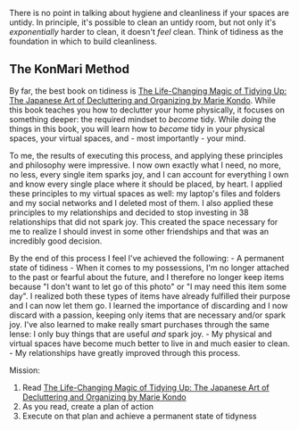 There is no point in talking about hygiene and cleanliness if your spaces are untidy. In principle, it's possible to clean an untidy room, but not only it's _exponentially_ harder to clean, it doesn't _feel_ clean. Think of tidiness as the foundation in which to build cleanliness.

## The KonMari Method

By far, the best book on tidiness is [The Life-Changing Magic of Tidying Up: The Japanese Art of Decluttering and Organizing by Marie Kondo](https://amzn.to/2CvMLof). While this book teaches you how to declutter your home physically, it focuses on something deeper: the required mindset to _become_ tidy. While _doing_ the things in this book, you will learn how to _become_ tidy in your physical spaces, your virtual spaces, and - most importantly - your mind.

To me, the results of executing this process, and applying these principles and philosophy were impressive. I now own exactly what I need, no more, no less, every single item sparks joy, and I can account for everything I own and know every single place where it should be placed, by heart. I applied these principles to my virtual spaces as well: my laptop's files and folders and my social networks and I deleted most of them. I also applied these principles to my relationships and decided to stop investing in 38 relationships that did not spark joy. This created the space necessary for me to realize I should invest in some other friendships and that was an incredibly good decision.

By the end of this process I feel I've achieved the following:
	- A permanent state of tidiness
	- When it comes to my possessions, I'm no longer attached to the past or fearful about the future, and I therefore no longer keep items because "I don't want to let go of this photo" or "I may need this item some day". I realized both these types of items have already fulfilled their purpose and I can now let them go. I learned the importance of discarding and I now discard with a passion, keeping only items that are necessary and/or spark joy. I've also learned to make really smart purchases through the same lense: I only buy things that are useful _and_ spark joy.
	- My physical and virtual spaces have become much better to live in and much easier to clean.
	- My relationships have greatly improved through this process.

Mission:
1. Read [The Life-Changing Magic of Tidying Up: The Japanese Art of Decluttering and Organizing by Marie Kondo](https://amzn.to/2CvMLof)
2. As you read, create a plan of action
3. Execute on that plan and achieve a permanent state of tidyness